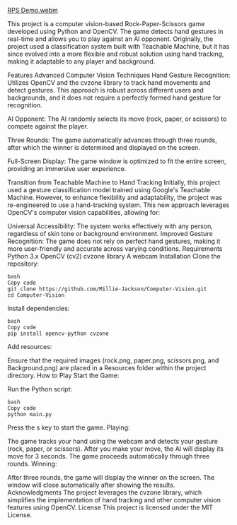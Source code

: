 

[RPS Demo.webm](https://github.com/user-attachments/assets/3fc95eeb-60af-4d99-9746-b23791eb55da)


This project is a computer vision-based Rock-Paper-Scissors game developed using Python and OpenCV. The game detects hand gestures in real-time and allows you to play against an AI opponent. Originally, the project used a classification system built with Teachable Machine, but it has since evolved into a more flexible and robust solution using hand tracking, making it adaptable to any player and background.

Features
Advanced Computer Vision Techniques
Hand Gesture Recognition: Utilizes OpenCV and the cvzone library to track hand movements and detect gestures. This approach is robust across different users and backgrounds, and it does not require a perfectly formed hand gesture for recognition.

AI Opponent: The AI randomly selects its move (rock, paper, or scissors) to compete against the player.

Three Rounds: The game automatically advances through three rounds, after which the winner is determined and displayed on the screen.

Full-Screen Display: The game window is optimized to fit the entire screen, providing an immersive user experience.

Transition from Teachable Machine to Hand Tracking
Initially, this project used a gesture classification model trained using Google's Teachable Machine. However, to enhance flexibility and adaptability, the project was re-engineered to use a hand-tracking system. This new approach leverages OpenCV's computer vision capabilities, allowing for:

Universal Accessibility: The system works effectively with any person, regardless of skin tone or background environment.
Improved Gesture Recognition: The game does not rely on perfect hand gestures, making it more user-friendly and accurate across varying conditions.
Requirements
Python 3.x
OpenCV (cv2)
cvzone library
A webcam
Installation
Clone the repository:
```
bash
Copy code
git clone https://github.com/Millie-Jackson/Computer-Vision.git
cd Computer-Vision
```
Install dependencies:
```
bash
Copy code
pip install opencv-python cvzone
```
Add resources:

Ensure that the required images (rock.png, paper.png, scissors.png, and Background.png) are placed in a Resources folder within the project directory.
How to Play
Start the Game:

Run the Python script:
```
bash
Copy code
python main.py
```
Press the s key to start the game.
Playing:

The game tracks your hand using the webcam and detects your gesture (rock, paper, or scissors).
After you make your move, the AI will display its move for 3 seconds.
The game proceeds automatically through three rounds.
Winning:

After three rounds, the game will display the winner on the screen.
The window will close automatically after showing the results.
Acknowledgments
The project leverages the cvzone library, which simplifies the implementation of hand tracking and other computer vision features using OpenCV.
License
This project is licensed under the MIT License.
